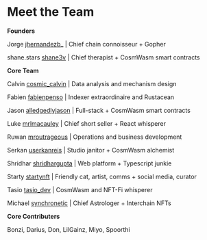 # Meet the Team

**Founders**

Jorge [jhernandezb\_](https://twitter.com/jhernandezb\_) | Chief chain connoisseur + Gopher&#x20;

shane.stars [shane3v](https://twitter.com/shan3v) | Chief therapist + CosmWasm smart contracts



**Core Team**

Calvin [cosmic\_calvin](https://twitter.com/cosmic\_calvin) | Data analysis and mechanism design

Fabien [fabienpenso](https://twitter.com/fabienpenso) | Indexer extraordinaire and Rustacean

Jason [alledgedlyjason](https://twitter.com/allegedlyjason/status/1692520940725551219) | Full-stack + CosmWasm smart contracts

Luke [mrlmacauley](https://twitter.com/mrlmacauley) | Chief short seller + React whisperer

Ruwan [mroutrageous](https://twitter.com/mroutrageous) | Operations and business development

Serkan [userkanreis](https://twitter.com/userkanreis) | Studio janitor + CosmWasm alchemist

Shridhar [shridhargupta](https://twitter.com/shridhargupta) | Web platform + Typescript junkie

Starty [startynft](https://twitter.com/startynft) | Friendly cat, artist, comms + social media, curator

Tasio [tasio\_dev](https://twitter.com/tasio\_dev) | CosmWasm and NFT-Fi whisperer

Michael [synchronetic](https://twitter.com/synchronetic) | Chief Astrologer + Interchain NFTs



**Core Contributers**

Bonzi, Darius, Don, LilGainz, Miyo, Spoorthi
